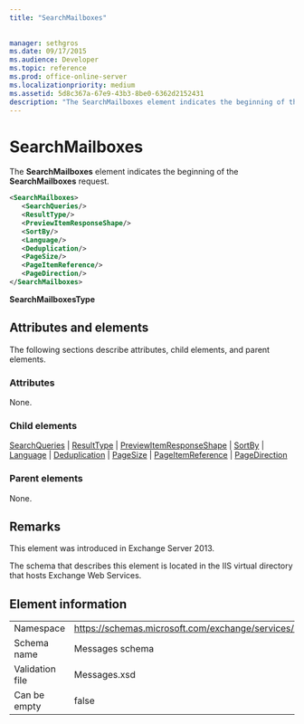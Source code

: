 ```yaml
---
title: "SearchMailboxes"
 
 
manager: sethgros
ms.date: 09/17/2015
ms.audience: Developer
ms.topic: reference
ms.prod: office-online-server
ms.localizationpriority: medium
ms.assetid: 5d8c367a-67e9-43b3-8be0-6362d2152431
description: "The SearchMailboxes element indicates the beginning of the SearchMailboxes request."
---
```


# SearchMailboxes

The **SearchMailboxes** element indicates the beginning of the **SearchMailboxes** request. 
  
```XML
<SearchMailboxes>
   <SearchQueries/>
   <ResultType/>
   <PreviewItemResponseShape/>
   <SortBy/>
   <Language/>
   <Deduplication/>
   <PageSize/>
   <PageItemReference/>
   <PageDirection/>
</SearchMailboxes>
```

 **SearchMailboxesType**
## Attributes and elements

The following sections describe attributes, child elements, and parent elements.
  
### Attributes

None.
  
### Child elements

[SearchQueries](searchqueries.md) | [ResultType](resulttype.md) | [PreviewItemResponseShape](previewitemresponseshape.md) | [SortBy](sortby.md) | [Language](language.md) | [Deduplication](deduplication.md) | [PageSize](pagesize.md) | [PageItemReference](pageitemreference.md) | [PageDirection](pagedirection.md)
  
### Parent elements

None.
  
## Remarks

This element was introduced in Exchange Server 2013.
  
The schema that describes this element is located in the IIS virtual directory that hosts Exchange Web Services.
  
## Element information

|||
|:-----|:-----|
|Namespace  <br/> |https://schemas.microsoft.com/exchange/services/2006/messages  <br/> |
|Schema name  <br/> |Messages schema  <br/> |
|Validation file  <br/> |Messages.xsd  <br/> |
|Can be empty  <br/> |false  <br/> |
   

